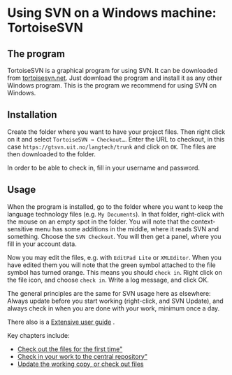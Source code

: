 # Using SVN on a Windows machine: TortoiseSVN

## The program

TortoiseSVN is a graphical program for using SVN. It can be downloaded
from [tortoisesvn.net](http://tortoisesvn.net/). Just download the
program and install it as any other Windows program. This is the program
we recommend for using SVN on Windows.

## Installation

Create the folder where you want to have your project files. Then right
click on it and select `TortoiseSVN → Checkout…`. Enter the URL to
checkout, in this case `https://gtsvn.uit.no/langtech/trunk` and click
on `OK`. The files are then downloaded to the folder.

In order to be able to check in, fill in your username and password.

## Usage

When the program is installed, go to the folder where you want to keep
the language technology files (e.g. `My Documents`). In that folder,
right-click with the mouse on an empty spot in the folder. You will note
that the context-sensitive menu has some additions in the middle, where
it reads SVN and something. Choose the `SVN Checkout`. You will then get
a panel, where you fill in your account data.

Now you may edit the files, e.g. with `EditPad Lite` or `XMLEditor`.
When you have edited them you will note that the green symbol attached
to the file symbol has turned orange. This means you should `check in`.
Right click on the file icon, and choose `check in`. Write a log
message, and click OK.

The general principles are the same for SVN usage here as elsewhere:
Always update before you start working (right-click, and SVN Update),
and always check in when you are done with your work, minimum once a
day.

There also is a [Extensive user
guide](http://tortoisesvn.net/docs/nightly/TortoiseSVN_en/index.html) .

Key chapters include:

- [Check out the files for the first
  time"](http://tortoisesvn.net/docs/nightly/TortoiseSVN_en/tsvn-dug-checkout.html)
- [Check in your work to the central
  repository"](http://tortoisesvn.net/docs/nightly/TortoiseSVN_en/tsvn-dug-commit.html)
- [Update the working copy, or check out
  files](http://tortoisesvn.net/docs/nightly/TortoiseSVN_en/tsvn-dug-update.html)
